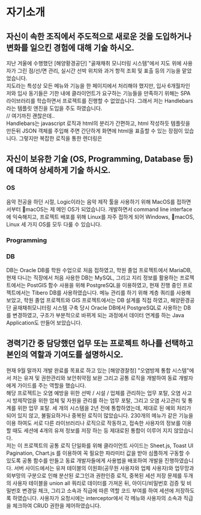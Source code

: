 # 자기소개

## 자신이 속한 조직에서 주도적으로 새로운 것을 도입하거나 변화를 일으킨 경험에 대해 기술 하시오.

지난 겨울에 수행했던 [해양황경공단] "골재채취 모니터링 시스템"에서 지도 위에 사용자가 그린 점/선/면 관리, 실시간 선박 위치와 과거 항적 조회 및 표출 등의 기능을 맡았었습니다.  
지도라는 특성상 모든 메뉴와 기능을 한 페이지에서 처리해야 했지만, 입사 6개월차인 저와 입사 동기들은 기한 내에 클라이언트가 요구하는 기능들을 만족하기 위해는 SPA 라이브러리를 학습하면서 프로젝트를 진행할 수 없었습니다. 그래서 저는 Handlebars라는 템플릿 엔진을 도입을 주도 하였습니다.  
// 여기까진 괜찮은데..  
Handlebars는 javascript 로직과 html의 분리가 간편하고, html 작성하듯 템플릿을 만든뒤 JSON 객체를 주입해 주면 간단하게 화면에 html을 표출할 수 있는 장점이 있습니다. 그렇지만 복잡한 로직을 통한 렌더링은

## 자신이 보유한 기술 (OS, Programming, Database 등)에 대하여 상세하게 기술 하시오.

### OS

음악 전공을 하던 시절, Logic이라는 음악 제작 툴을 사용하기 위해 MacOS를 접하면서부터 macOS는 제 메인 OS가 되었습니다. 개발하면서 command line interface에 익숙해지고, 프로젝트 배포를 위해 Linux를 자주 접하게 되어 Windows, macOS, Linux 세 가지 OS를 모두 다룰 수 있습니다.

### Programming

### DB

DB는 Oracle DB를 학원 수업으로 처음 접하였고, 학원 졸업 프로젝트에서 MariaDB, 현재 다니는 직장에서 처음 사용한 DB는 MySQL, 그리고 지리 정보를 활용하는 프로젝트에서는 PostGIS 함수 사용을 위해 PostgreSQL을 이용하였고, 현재 진행 중인 프로젝트에서는 Tibero DB를 사용하였습니다. 메뉴 관리를 하기 위해 계층 쿼리를 사용해 보았고, 학원 졸업 프로젝트와 GIS 프로젝트에서는 DB 설계를 직접 하였고, 해양환경공단 골재채취모니터링 시스템 구축 당시 Oracle DB에서 PostgreSQL로 사용하는 DB를 변경하였고, 구조가 부분적으로 바뀌게 되는 과정에서 데이터 연계를 하는 Java Application도 만들어 보았습니다.

## 경력기간 중 담당했던 업무 또는 프로젝트 하나를 선택하고 본인의 역할과 기여도를 설명하시오.

현재 9월 말까지 개발 완료를 목표로 하고 있는 [해양경찰청] "오염방제 통합 시스템"에서 저는 유져 및 권한관리와 보안취약점 보완 그리고 공통 로직을 개발하여 동료 개발자에게 가이드를 주는 역할을 했습니다.  
해당 프로젝트는 오염 예방을 위한 선박 / 시설 / 업체를 관리하는 업무 포탈, 오염 사고 시 방제작업을 위한 업체 및 자원을 관리를 하는 업무 포탈, 그리고 오염 사고관리 및 통계를 위한 업무 포탈. 세 개의 시스템을 2년 전에 통합하였는데, 제대로 된 예외 처리가 되어 있지 않고, 불필요하거나 중복된 로직이 많았습니다. 230개의 메뉴가 같은 기능을 이용 하여도 서로 다른 라이브러리나 로직으로 작동하고, 접속한 사용자의 정보를 이용할 때도 세션에 4개의 유져 정보를 저장 하는 등 제대로된 통합이 이루어 지지 않았습니다.  
저는 이 프로젝트의 공통 로직 단일화를 위해 클라이언트 사이드는 Sheet.js, Toast UI Pagination, Chart.js 를 이용하여 꼭 필요한 파라미터 값을 받아 심플하게 구동할 수 있도록 공통 함수를 만들고 동료 개발자들에게 사용법을 배포하여 개발을 진행하였습니다. 서버 사이드에서는 유져 테이블의 이원화(공무원 사용자와 업체 사용자)와 업무망과 외부망의 구분으로 인해 분산된 로그인과 권한인증 로직, 중복된 세션 저장 문제를 두개의 사용자 테이블을 union all 쿼리로 데이터를 가져온 뒤, 아이디/비밀번호 검증 및 비밀번호 변경일 체크, 그리고 소속과 직급에 따른 역할 코드 부여를 하여 세션에 저장하도록 하였습니다. 사용자가 요청시에는 interceptor에서 각 메뉴와 사용자의 소속과 직급을 체크하여 CRUD 권한을 제어하였습니다.
